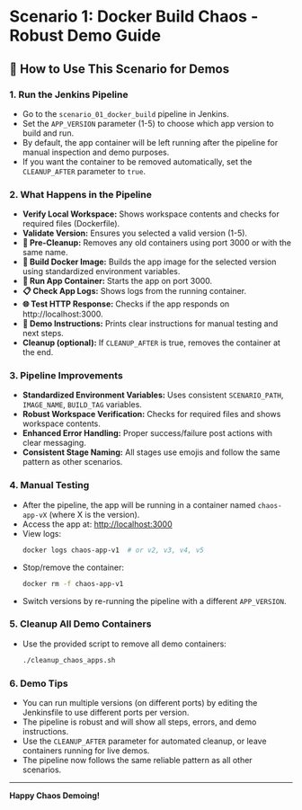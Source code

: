 
# Scenario 1: Docker Build Chaos - Robust Demo Guide

## 🚀 How to Use This Scenario for Demos

### 1. Run the Jenkins Pipeline
- Go to the `scenario_01_docker_build` pipeline in Jenkins.
- Set the `APP_VERSION` parameter (1-5) to choose which app version to build and run.
- By default, the app container will be left running after the pipeline for manual inspection and demo purposes.
- If you want the container to be removed automatically, set the `CLEANUP_AFTER` parameter to `true`.

### 2. What Happens in the Pipeline
- **Verify Local Workspace:** Shows workspace contents and checks for required files (Dockerfile).
- **Validate Version:** Ensures you selected a valid version (1-5).
- **🧹 Pre-Cleanup:** Removes any old containers using port 3000 or with the same name.
- **🔧 Build Docker Image:** Builds the app image for the selected version using standardized environment variables.
- **🚀 Run App Container:** Starts the app on port 3000.
- **📋 Check App Logs:** Shows logs from the running container.
- **🌐 Test HTTP Response:** Checks if the app responds on http://localhost:3000.
- **🎉 Demo Instructions:** Prints clear instructions for manual testing and next steps.
- **Cleanup (optional):** If `CLEANUP_AFTER` is true, removes the container at the end.

### 3. Pipeline Improvements
- **Standardized Environment Variables:** Uses consistent `SCENARIO_PATH`, `IMAGE_NAME`, `BUILD_TAG` variables.
- **Robust Workspace Verification:** Checks for required files and shows workspace contents.
- **Enhanced Error Handling:** Proper success/failure post actions with clear messaging.
- **Consistent Stage Naming:** All stages use emojis and follow the same pattern as other scenarios.

### 4. Manual Testing
- After the pipeline, the app will be running in a container named `chaos-app-vX` (where X is the version).
- Access the app at: [http://localhost:3000](http://localhost:3000)
- View logs:
  ```bash
  docker logs chaos-app-v1  # or v2, v3, v4, v5
  ```
- Stop/remove the container:
  ```bash
  docker rm -f chaos-app-v1
  ```
- Switch versions by re-running the pipeline with a different `APP_VERSION`.

### 5. Cleanup All Demo Containers
- Use the provided script to remove all demo containers:
  ```bash
  ./cleanup_chaos_apps.sh
  ```

### 6. Demo Tips
- You can run multiple versions (on different ports) by editing the Jenkinsfile to use different ports per version.
- The pipeline is robust and will show all steps, errors, and demo instructions.
- Use the `CLEANUP_AFTER` parameter for automated cleanup, or leave containers running for live demos.
- The pipeline now follows the same reliable pattern as all other scenarios.

---

**Happy Chaos Demoing!**